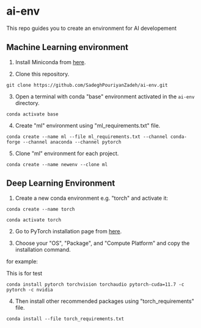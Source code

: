 # ai-env
This repo guides you to create an environment for AI developement

## Machine Learning environment

1. Install Miniconda from [here](https://docs.conda.io/en/main/miniconda.html).

2. Clone this repository.

```git clone https://github.com/SadeghPouriyanZadeh/ai-env.git```

3. Open a terminal with conda "base" environment activated in the ```ai-env``` directory.

```conda activate base```

4. Create "ml" environment using "ml_requirements.txt" file.

```conda create --name ml --file ml_requirements.txt --channel conda-forge --channel anaconda --channel pytorch```

5. Clone "ml" environment for each project.

```conda create --name newenv --clone ml```

## Deep Learning Environment

1. Create a new conda environment e.g. "torch" and activate it:

```conda create --name torch```

```conda activate torch```

2. Go to PyTorch installation page from [here](https://pytorch.org/get-started/locally/).

3. Choose your "OS", "Package", and "Compute Platform" and copy the installation command.

for example:

This is for test

```conda install pytorch torchvision torchaudio pytorch-cuda=11.7 -c pytorch -c nvidia```

4. Then install other recommended packages using "torch_requirements" file.

```conda install --file torch_requirements.txt ```
